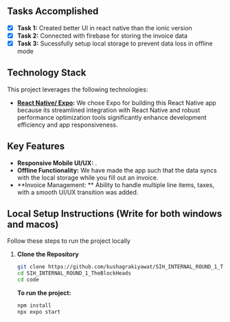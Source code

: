 ## Tasks Accomplished

- [x] **Task 1:** Created better UI in react native than the ionic version
- [x] **Task 2:** Connected with firebase for storing the invoice data
- [x] **Task 3:** Sucessfully setup local storage to prevent data loss in offline mode

## Technology Stack

This project leverages the following technologies:

- **[React Native/ Expo](https://expo.dev/):** We chose Expo for building this React Native app because its streamlined integration with React Native and robust performance optimization tools significantly enhance development efficiency and app responsiveness.

## Key Features

- **Responsive Mobile UI/UX:** .
- **Offline Functionality:** We have made the app such that the data syncs with the local storage while you fill out an invoice.
- **Invoice Management: ** Ability to handle multiple line items, taxes, with a smooth UI/UX transition was added.

## Local Setup Instructions (Write for both windows and macos)

Follow these steps to run the project locally

1. **Clone the Repository**
   ```bash
   git clone https://github.com/kushagrakiyawat/SIH_INTERNAL_ROUND_1_TheBlockHeads.git
   cd SIH_INTERNAL_ROUND_1_TheBlockHeads
   cd code
   ```

   **To run the project:**
   ```bash
   npm install
   npx expo start
   ```
